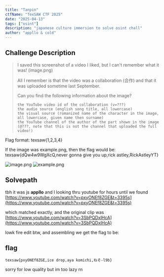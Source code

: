 ```yaml
---
title: "Tanpin"
ctfName: "TexSAW CTF 2025"
date: "2025-04-13"
tags: ["osint"]
description: "japanese culture immersion to solve osint chall"
author: "appllo & cold"
---
```


## Challenge Description

> I saved this screenshot of a video I liked, but I can't remember what it was! (image.png)
>
> All I remember is that the video was a collaboration (合作) and that it was uploaded sometime last September.
>
> Can you find the following information about the image?
>
>     the YouTube video id of the collaboration (v=???)
>     the audio source (english song title, all lowercase)
>     the visual source (romanized name of the character in the image, all lowercase, given name then surname)
>     the YouTube channel of the author of the part shown in the image (@???, note that this is not the channel that uploaded the full video!)

Flag format: texsaw{1,2,3,4}

If the image was example.png, then the flag would be: texsaw{dQw4w9WgXcQ,never gonna give you up,rick astley,RickAstleyYT}

![image.png](/api/writeup-assets/texsaw2025/tanpin/image.png)
![example.png](/api/writeup-assets/texsaw2025/tanpin/example.png)

## Solvepath

tbh it was js **appllo** and I looking thru youtube for hours until we found
[https://www.youtube.com/watch?v=pxyONEf8ZGE&t=3395s](https://www.youtube.com/watch?v=pxyONEf8ZGE&t=3395s)

which matched exactly, and the original clip was [https://www.youtube.com/watch?v=3SbPQDxlHcA](https://www.youtube.com/watch?v=3SbPQDxlHcA)

lowk fire edit btw, and assembling we get the flag to be:

## flag

`texsaw{pxyONEf8ZGE,ice drop,aya komichi,ねそ-l9b}`

sorry for low quality but im too lazy rn
